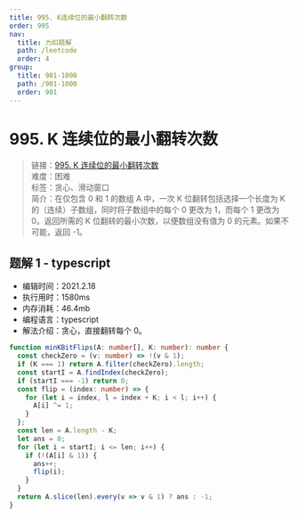 ```yaml
---
title: 995. K连续位的最小翻转次数
order: 995
nav:
  title: 力扣题解
  path: /leetcode
  order: 4
group:
  title: 901-1000
  path: /901-1000
  order: 901
---
```


# 995. K 连续位的最小翻转次数

> 链接：[995. K 连续位的最小翻转次数](https://leetcode-cn.com/problems/minimum-number-of-k-consecutive-bit-flips/)  
> 难度：困难  
> 标签：贪心、滑动窗口  
> 简介：在仅包含 0 和 1 的数组 A 中，一次 K 位翻转包括选择一个长度为 K 的（连续）子数组，同时将子数组中的每个 0 更改为 1，而每个 1 更改为 0。返回所需的 K 位翻转的最小次数，以便数组没有值为 0 的元素。如果不可能，返回 -1。

## 题解 1 - typescript

- 编辑时间：2021.2.18
- 执行用时：1580ms
- 内存消耗：46.4mb
- 编程语言：typescript
- 解法介绍：贪心，直接翻转每个 0。

```typescript
function minKBitFlips(A: number[], K: number): number {
  const checkZero = (v: number) => !(v & 1);
  if (K === 1) return A.filter(checkZero).length;
  const startI = A.findIndex(checkZero);
  if (startI === -1) return 0;
  const flip = (index: number) => {
    for (let i = index, l = index + K; i < l; i++) {
      A[i] ^= 1;
    }
  };
  const len = A.length - K;
  let ans = 0;
  for (let i = startI; i <= len; i++) {
    if (!(A[i] & 1)) {
      ans++;
      flip(i);
    }
  }
  return A.slice(len).every(v => v & 1) ? ans : -1;
}
```
